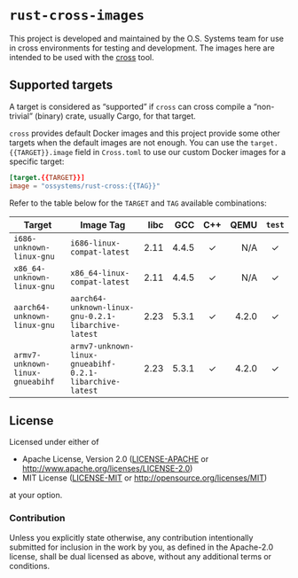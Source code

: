 # `rust-cross-images`

This project is developed and maintained by the O.S. Systems team for use in
cross environments for testing and development. The images here are intended
to be used with the [cross][cross] tool.

## Supported targets

A target is considered as “supported” if `cross` can cross compile a
“non-trivial” (binary) crate, usually Cargo, for that target.

`cross` provides default Docker images and this project provide some other
targets when the default images are not enough. You can use the
`target.{{TARGET}}.image` field in `Cross.toml` to use our custom Docker images
for a specific target:

``` toml
[target.{{TARGET}}]
image = "ossystems/rust-cross:{{TAG}}"
```

Refer to the table below for the `TARGET` and `TAG` available combinations:

| Target                           | Image Tag                                               |  libc  |   GCC   | C++ | QEMU  | `test` |
|----------------------------------|---------------------------------------------------------|-------:|--------:|:---:|------:|:------:|
| `i686-unknown-linux-gnu`         | `i686-linux-compat-latest`                              | 2.11   | 4.4.5   | ✓   | N/A   |   ✓    |
| `x86_64-unknown-linux-gnu`       | `x86_64-linux-compat-latest`                            | 2.11   | 4.4.5   | ✓   | N/A   |   ✓    |
| `aarch64-unknown-linux-gnu`      | `aarch64-unknown-linux-gnu-0.2.1-libarchive-latest`     | 2.23   | 5.3.1   | ✓   | 4.2.0 |   ✓    |
| `armv7-unknown-linux-gnueabihf`  | `armv7-unknown-linux-gnueabihf-0.2.1-libarchive-latest` | 2.23   | 5.3.1   | ✓   | 4.2.0 |   ✓    |

## License

Licensed under either of

- Apache License, Version 2.0 ([LICENSE-APACHE](LICENSE-APACHE) or
  http://www.apache.org/licenses/LICENSE-2.0)
- MIT License ([LICENSE-MIT](LICENSE-MIT) or http://opensource.org/licenses/MIT)

at your option.

### Contribution

Unless you explicitly state otherwise, any contribution intentionally submitted
for inclusion in the work by you, as defined in the Apache-2.0 license, shall be
dual licensed as above, without any additional terms or conditions.

[cross]: https://github.com/rust-embedded/cross
